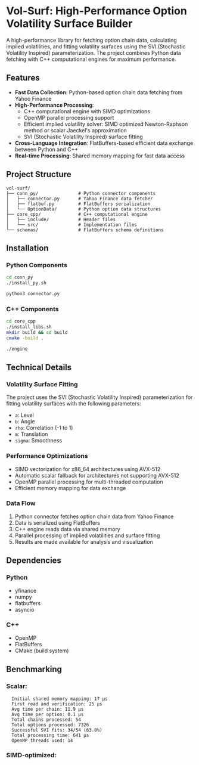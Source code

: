 # Vol-Surf: High-Performance Option Volatility Surface Builder

A high-performance library for fetching option chain data, calculating implied volatilities, and fitting volatility surfaces using the SVI (Stochastic Volatility Inspired) parameterization. The project combines Python data fetching with C++ computational engines for maximum performance.

## Features

- **Fast Data Collection**: Python-based option chain data fetching from Yahoo Finance
- **High-Performance Processing**: 
  - C++ computational engine with SIMD optimizations
  - OpenMP parallel processing support
  - Efficient implied volatility solver: SIMD optimized Newton-Raphson method or scalar Jaeckel's approximation
  - SVI (Stochastic Volatility Inspired) surface fitting
- **Cross-Language Integration**: FlatBuffers-based efficient data exchange between Python and C++
- **Real-time Processing**: Shared memory mapping for fast data access

## Project Structure

```
vol-surf/
├── conn_py/               # Python connector components
│   ├── connector.py       # Yahoo Finance data fetcher
│   ├── flatbuf.py         # FlatBuffers serialization
│   └── OptionData/        # Python option data structures
├── core_cpp/              # C++ computational engine
│   ├── include/           # Header files
│   └── src/               # Implementation files
└── schemas/               # FlatBuffers schema definitions
```

## Installation

### Python Components
```bash
cd conn_py
./install_py.sh

python3 connector.py
```

### C++ Components
```bash
cd core_cpp
./install_libs.sh
mkdir build && cd build
cmake -build .

./engine
```

## Technical Details

### Volatility Surface Fitting

The project uses the SVI (Stochastic Volatility Inspired) parameterization for fitting volatility surfaces with the following parameters:
- `a`: Level
- `b`: Angle
- `rho`: Correlation (-1 to 1)
- `m`: Translation
- `sigma`: Smoothness

### Performance Optimizations

- SIMD vectorization for x86_64 architectures using AVX-512
- Automatic scalar fallback for architectures not supporting AVX-512
- OpenMP parallel processing for multi-threaded computation
- Efficient memory mapping for data exchange

### Data Flow

1. Python connector fetches option chain data from Yahoo Finance
2. Data is serialized using FlatBuffers
3. C++ engine reads data via shared memory
4. Parallel processing of implied volatilities and surface fitting
5. Results are made available for analysis and visualization

## Dependencies

### Python
- yfinance
- numpy
- flatbuffers
- asyncio

### C++
- OpenMP
- FlatBuffers
- CMake (build system)

## Benchmarking

### Scalar:
```
  Initial shared memory mapping: 17 µs
  First read and verification: 25 µs
  Avg time per chain: 11.9 µs
  Avg time per option: 0.1 µs
  Total chains processed: 54
  Total options processed: 7326
  Successful SVI fits: 34/54 (63.0%)
  Total processing time: 641 µs
  OpenMP threads used: 14
```

### SIMD-optimized:
